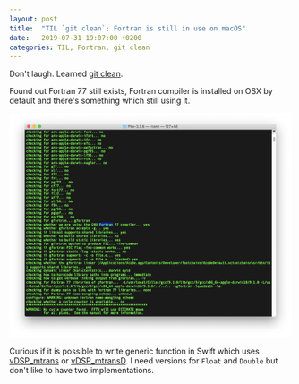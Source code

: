 ```yaml
---
layout: post
title:  "TIL `git clean`; Fortran is still in use on macOS"
date:   2019-07-31 19:07:00 +0200
categories: TIL, Fortran, git clean
---
```

Don't laugh. Learned [git clean](https://git-scm.com/docs/git-clean).

Found out Fortran 77 still exists, Fortran compiler is installed on OSX by default and there's something which still using it.

![](/assets/images/Screenshot%202019-07-31%20at%2015.32.48.png)

Curious if it is possible to write generic function in Swift which uses [vDSP_mtrans](https://developer.apple.com/documentation/accelerate/1449988-vdsp_mtrans) or [vDSP_mtransD](https://developer.apple.com/documentation/accelerate/1450422-vdsp_mtransd). I need versions for `Float` and `Double` but don't like to have two implementations.
